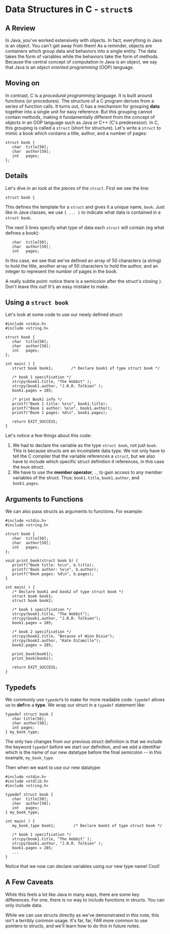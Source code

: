 # Data Structures in C - `struct`s

## A Review
In Java, you've worked extensively with objects.  In fact, everything in Java is an object.  You can't get away from them!  As a reminder, objects are containers which group data and behaviors into a single entity.  The data takes the form of variables while the behaviors take the form of methods.  Because the central concept of computation in Java is an object, we say that Java is an *object oriented programming* (OOP) language.

## Moving on
In contrast, C is a *procedural programming* language.  It is built around functions (or procedures).  The structure of a C program derives from a series of function calls.  It turns out, C has a mechanism for grouping **data** together into a single unit for easy reference.  But this grouping cannot contain methods, making it fundamentally different from the concept of objects in an OOP language such as Java or C++ (C's predesessor).  In C, this grouping is called a `struct` (short for structure).  Let's write a `struct` to mimic a book which contains a title, author, and a number of pages:

```
struct book {
   char  title[50];
   char  author[50];
   int   pages;
};
```

## Details
Let's dive in an look at the pieces of the `struct`.  First we see the line:
```
struct book {
```
This defines the template for a `struct` and gives it a unique name, `book`.  Just like in Java classes, we use `{ ... }` to indicate what data is contained in a `struct book`.

The next 3 lines specify what type of data each `struct` will contain (eg what defines a book):
```
   char  title[50];
   char  author[50];
   int   pages;
```
In this case, we see that we've defined an array of 50 characters (a string) to hold the title, another array of 50 characters to hold the author, and an integer to represent the number of pages in the book. 

A really subtle point: notice there is a semicolon after the struct's closing `}`.  Don't leave this out!  It's an easy mistake to make.

## Using a `struct book`
Let's look at some code to use our newly defined struct:

```
#include <stdio.h>
#include <string.h>
 
struct book {
   char  title[50];
   char  author[50];
   int   pages;
};
 
int main( ) {
   struct book book1;        /* Declare book1 of type struct book */
 
   /* book 1 specification */
   strcpy(book1.title, "The Hobbit" );
   strcpy(book1.author, "J.R.R. Tolkien" ); 
   book1.pages = 285;
   
   /* print Book1 info */
   printf("Book 1 title: %s\n", book1.title);
   printf("Book 1 author: %s\n", book1.author);
   printf("Book 1 pages: %d\n", book1.pages);
   
   return EXIT_SUCCESS;
}
```

Let's notice a few things about this code:
1. We had to declare the variable as the type `struct book`, not just `book`.  This is because structs are an incomplete data type.  We not only have to tell the C compiler that the variable references a `struct`, but we also have to include which specific struct definition it references, in this case the `book` struct.
2. We have to use the **member operator**, `.`, to gain access to any member variables of the struct.  Thus: `book1.title`, `book1.author`, and `book1.pages`.   

## Arguments to Functions
We can also pass structs as arguments to functions.  For example:

```
#include <stdio.h>
#include <string.h>
 
struct book {
   char  title[50];
   char  author[50];
   int   pages;
};
 
void print_book(struct book b) {
   printf("Book title: %s\n", b.title);
   printf("Book author: %s\n", b.author);
   printf("Book pages: %d\n", b.pages);
}

int main( ) {
   /* Declare book1 and book2 of type struct book */
   struct book book1;        
   struct book book2;
 
   /* book 1 specification */
   strcpy(book1.title, "The Hobbit");
   strcpy(book1.author, "J.R.R. Tolkien"); 
   book1.pages = 285;
   
   /* book 2 specification */
   strcpy(book2.title, "Because of Winn Dixie");
   strcpy(book2.author, "Kate DiCamillo"); 
   book2.pages = 285;

   print_book(book1);
   print_book(book2);
  
   return EXIT_SUCCESS;
}
```

## Typedefs
We commonly use `typedef`s to make for more readable code.  `typedef` allows us to **def**ine a **type**.  We wrap our struct in a `typedef` statement like:

```
typedef struct book {
   char title[50];
   char author[50];
   int pages;
} my_book_type;
```

The only two changes from our previous struct definition is that we include the keyword `typedef` before we start our definition, and we add a identifier which is the name of our new datatype before the final semicolon -- in this example, `my_book_type`.

Then when we want to use our new datatype:

```
#include <stdio.h>
#include <stdlib.h>
#include <string.h>
 
typedef struct book {
   char  title[50];
   char  author[50];
   int   pages;
} my_book_type;
 
int main( ) {
   my_book_type book1;        /* Declare book1 of type struct book */
 
   /* book 1 specification */
   strcpy(book1.title, "The Hobbit" );
   strcpy(book1.author, "J.R.R. Tolkien" ); 
   book1.pages = 285;
   ...
}
```

Notice that we now can declare variables using our new type name!  Cool!

## A Few Caveats
While this feels a lot like Java in many ways, there are some key differences.  For one, there is no way to include functions in structs.  You can only include data.

While we can use structs directly as we've demonstrated in this note, this isn't a terribly common usage.  It's far, far, FAR more common to use pointers to structs, and we'll learn how to do this in future notes.

